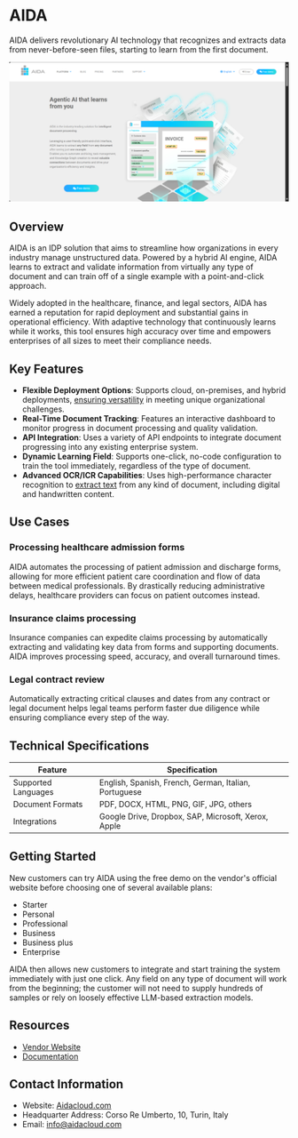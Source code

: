 # AIDA

AIDA delivers revolutionary AI technology that recognizes and extracts data from never-before-seen files, starting to learn from the first document.

![AIDA Logo](./assets/aida-logo.png)

## Overview

AIDA is an IDP solution that aims to streamline how organizations in every industry manage unstructured data. Powered by a hybrid AI engine, AIDA learns to extract and validate information from virtually any type of document and can train off of a single example with a point-and-click approach.

Widely adopted in the healthcare, finance, and legal sectors, AIDA has earned a reputation for rapid deployment and substantial gains in operational efficiency. With adaptive technology that continuously learns while it works, this tool ensures high accuracy over time and empowers enterprises of all sizes to meet their compliance needs.

## Key Features

- **Flexible Deployment Options**: Supports cloud, on-premises, and hybrid deployments, [ensuring versatility](https://www.aidacloud.com/platform/integrations) in meeting unique organizational challenges.
- **Real-Time Document Tracking**: Features an interactive dashboard to monitor progress in document processing and quality validation.
- **API Integration**: Uses a variety of API endpoints to integrate document progressing into any existing enterprise system.
- **Dynamic Learning Field**: Supports one-click, no-code configuration to train the tool immediately, regardless of the type of document.
- **Advanced OCR/ICR Capabilities**: Uses high-performance character recognition to [extract text](https://idp-software.com/capabilities/ocr/) from any kind of document, including digital and handwritten content.

## Use Cases

### Processing healthcare admission forms

AIDA automates the processing of patient admission and discharge forms, allowing for more efficient patient care coordination and flow of data between medical professionals. By drastically reducing administrative delays, healthcare providers can focus on patient outcomes instead.

### Insurance claims processing

Insurance companies can expedite claims processing by automatically extracting and validating key data from forms and supporting documents. AIDA improves processing speed, accuracy, and overall turnaround times.

### Legal contract review

Automatically extracting critical clauses and dates from any contract or legal document helps legal teams perform faster due diligence while ensuring compliance every step of the way.

## Technical Specifications

| **Feature**            | **Specification**                                                       |
|------------------------|-------------------------------------------------------------------------|
| Supported Languages    | English, Spanish, French, German, Italian, Portuguese                   |
| Document Formats       | PDF, DOCX, HTML, PNG, GIF, JPG, others                                  |
| Integrations           | Google Drive, Dropbox, SAP, Microsoft, Xerox, Apple                     |

## Getting Started

New customers can try AIDA using the free demo on the vendor's official website before choosing one of several available plans:

- Starter
- Personal
- Professional
- Business
- Business plus
- Enterprise

AIDA then allows new customers to integrate and start training the system immediately with just one click. Any field on any type of document will work from the beginning; the customer will not need to supply hundreds of samples or rely on loosely effective LLM-based extraction models.

## Resources

- [Vendor Website](https://aidacloud.com)
- [Documentation](https://doc.aidacloud.com/aida/)

## Contact Information

- Website: [Aidacloud.com](https://aidacloud.com)
- Headquarter Address: Corso Re Umberto, 10, Turin, Italy
- Email: info@aidacloud.com
